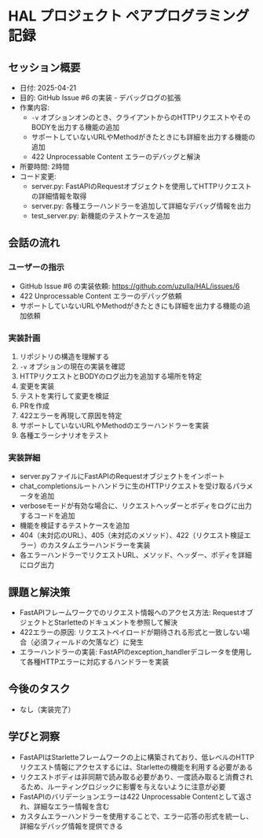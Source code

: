 # HAL プロジェクト ペアプログラミング記録

## セッション概要
- 日付: 2025-04-21
- 目的: GitHub Issue #6 の実装 - デバッグログの拡張
- 作業内容: 
  - `-v` オプションオンのとき、クライアントからのHTTPリクエストやそのBODYを出力する機能の追加
  - サポートしていないURLやMethodがきたときにも詳細を出力する機能の追加
  - 422 Unprocessable Content エラーのデバッグと解決
- 所要時間: 2時間
- コード変更: 
  - server.py: FastAPIのRequestオブジェクトを使用してHTTPリクエストの詳細情報を取得
  - server.py: 各種エラーハンドラーを追加して詳細なデバッグ情報を出力
  - test_server.py: 新機能のテストケースを追加

## 会話の流れ
### ユーザーの指示
- GitHub Issue #6 の実装依頼: https://github.com/uzulla/HAL/issues/6
- 422 Unprocessable Content エラーのデバッグ依頼
- サポートしていないURLやMethodがきたときにも詳細を出力する機能の追加依頼

### 実装計画
1. リポジトリの構造を理解する
2. `-v` オプションの現在の実装を確認
3. HTTPリクエストとBODYのログ出力を追加する場所を特定
4. 変更を実装
5. テストを実行して変更を検証
6. PRを作成
7. 422エラーを再現して原因を特定
8. サポートしていないURLやMethodのエラーハンドラーを実装
9. 各種エラーシナリオをテスト

### 実装詳細
- server.pyファイルにFastAPIのRequestオブジェクトをインポート
- chat_completionsルートハンドラに生のHTTPリクエストを受け取るパラメータを追加
- verboseモードが有効な場合に、リクエストヘッダーとボディをログに出力するコードを追加
- 機能を検証するテストケースを追加
- 404（未対応のURL）、405（未対応のメソッド）、422（リクエスト検証エラー）のカスタムエラーハンドラーを実装
- 各エラーハンドラーでリクエストURL、メソッド、ヘッダー、ボディを詳細にログ出力

## 課題と解決策
- FastAPIフレームワークでのリクエスト情報へのアクセス方法: RequestオブジェクトとStarletteのドキュメントを参照して解決
- 422エラーの原因: リクエストペイロードが期待される形式と一致しない場合（必須フィールドの欠落など）に発生
- エラーハンドラーの実装: FastAPIのexception_handlerデコレータを使用して各種HTTPエラーに対応するハンドラーを実装

## 今後のタスク
- なし（実装完了）

## 学びと洞察
- FastAPIはStarletteフレームワークの上に構築されており、低レベルのHTTPリクエスト情報にアクセスするには、Starletteの機能を利用する必要がある
- リクエストボディは非同期で読み取る必要があり、一度読み取ると消費されるため、ルーティングロジックに影響を与えないように注意が必要
- FastAPIのバリデーションエラーは422 Unprocessable Contentとして返され、詳細なエラー情報を含む
- カスタムエラーハンドラーを使用することで、エラー応答の形式を統一し、詳細なデバッグ情報を提供できる
